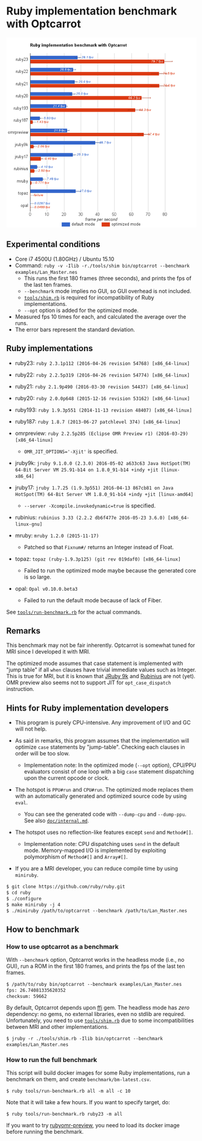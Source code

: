 # Ruby implementation benchmark with Optcarrot

![benchmark chart](benchmark-optimized.png)

## Experimental conditions

* Core i7 4500U (1.80GHz) / Ubuntu 15.10
* Command: `ruby -v -Ilib -r./tools/shim bin/optcarrot --benchmark examples/Lan_Master.nes`
    * This runs the first 180 frames (three seconds), and prints the fps of the last ten frames.
    * `--benchmark` mode implies no GUI, so GUI overhead is not included. 
    * [`tools/shim.rb`](../tools/shim.rb) is required for incompatibility of Ruby implementations.
  * `--opt` option is added for the optimized mode.
* Measured fps 10 times for each, and calculated the average over the runs.
* The error bars represent the standard deviation.

## Ruby implementations

* ruby23: `ruby 2.3.1p112 (2016-04-26 revision 54768) [x86_64-linux]`
* ruby22: `ruby 2.2.5p319 (2016-04-26 revision 54774) [x86_64-linux]`
* ruby21: `ruby 2.1.9p490 (2016-03-30 revision 54437) [x86_64-linux]`
* ruby20: `ruby 2.0.0p648 (2015-12-16 revision 53162) [x86_64-linux]`
* ruby193: `ruby 1.9.3p551 (2014-11-13 revision 48407) [x86_64-linux]`
* ruby187: `ruby 1.8.7 (2013-06-27 patchlevel 374) [x86_64-linux]`

* omrpreview: `ruby 2.2.5p285 (Eclipse OMR Preview r1) (2016-03-29) [x86_64-linux]`
  * `OMR_JIT_OPTIONS='-Xjit'` is specified.

* jruby9k: `jruby 9.1.0.0 (2.3.0) 2016-05-02 a633c63 Java HotSpot(TM) 64-Bit Server VM 25.91-b14 on 1.8.0_91-b14 +indy +jit [linux-x86_64]`

* jruby17: `jruby 1.7.25 (1.9.3p551) 2016-04-13 867cb81 on Java HotSpot(TM) 64-Bit Server VM 1.8.0_91-b14 +indy +jit [linux-amd64]`
  * `--server -Xcompile.invokedynamic=true` is specified.

* rubinius: `rubinius 3.33 (2.2.2 db6f477e 2016-05-23 3.6.0) [x86_64-linux-gnu]`

* mruby: `mruby 1.2.0 (2015-11-17)`
  * Patched so that `Fixnum#/` returns an Integer instead of Float.

* topaz: `topaz (ruby-1.9.3p125) (git rev 019daf0) [x86_64-linux]`
  * Failed to run the optimized mode maybe because the generated core is so large.

* opal: `Opal v0.10.0.beta3`
  * Failed to run the default mode because of lack of Fiber.

See [`tools/run-benchmark.rb`](../tools/run-benchmark.rb) for the actual commands.

## Remarks

This benchmark may not be fair inherently.  Optcarrot is somewhat tuned for MRI since I developed it with MRI.

The optimized mode assumes that case statement is implemented with "jump table" if all `when` clauses have trivial immediate values such as Integer.  This is true for MRI, but it is known that [JRuby 9k](https://github.com/jruby/jruby/issues/3672) and [Rubinius](https://github.com/rubinius/rubinius-code/issues/2) are not (yet).  OMR preview also seems not to support JIT for `opt_case_dispatch` instruction.

## Hints for Ruby implementation developers

* This program is purely CPU-intensive.  Any improvement of I/O and GC will not help.

* As said in remarks, this program assumes that the implementation will optimize `case` statements by "jump-table".  Checking each clauses in order will be too slow.
  * Implementation note: In the optimized mode (`--opt` option), CPU/PPU evaluators consist of one loop with a big `case` statement dispatching upon the current opcode or clock.

* The hotspot is `PPU#run` and `CPU#run`.  The optimized mode replaces them with an automatically generated and optimized source code by using `eval`.
  * You can see the generated code with `--dump-cpu` and `--dump-ppu`.  See also [`doc/internal.md`](internal.md).

* The hotspot uses no reflection-like features except `send` and `Method#[]`.
  * Implementation note: CPU dispatching uses `send` in the default mode.  Memory-mapped I/O is implemented by exploiting polymorphism of `Method#[]` and `Array#[]`.

* If you are a MRI developer, you can reduce compile time by using `miniruby`.

~~~~
$ git clone https://github.com/ruby/ruby.git
$ cd ruby
$ ./configure
$ make miniruby -j 4
$ ./miniruby /path/to/optcarrot --benchmark /path/to/Lan_Master.nes
~~~~

## How to benchmark
### How to use optcarrot as a benchmark

With `--benchmark` option, Optcarrot works in the headless mode (i.e., no GUI), run a ROM in the first 180 frames, and prints the fps of the last ten frames.

    $ /path/to/ruby bin/optcarrot --benchmark examples/Lan_Master.nes
    fps: 26.74081335620352
    checksum: 59662

By default, Optcarrot depends upon [ffi][ffi] gem.  The headless mode has *zero* dependency: no gems, no external libraries, even no stdlib are required.  Unfortunately, you need to use [`tools/shim.rb`](../tools/shim.rb) due to some incompatibilities between MRI and other implementations.

    $ jruby -r ./tools/shim.rb -Ilib bin/optcarrot --benchmark examples/Lan_Master.nes

### How to run the full benchmark

This script will build docker images for some Ruby implementations, run a benchmark on them, and create `benchmark/bm-latest.csv`.

    $ ruby tools/run-benchmark.rb all -m all -c 10

Note that it will take a few hours.  If you want to specify target, do:

    $ ruby tools/run-benchmark.rb ruby23 -m all

If you want to try [rubyomr-preview][omr], you need to load its docker image before running the benchmark.

[ffi]: http://rubygems.org/gems/ffi
[omr]: https://github.com/rubyomr-preview/rubyomr-preview
